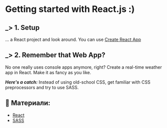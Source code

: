 # Getting started with React.js :)  

## _> 1. Setup
... a React project and look around. You can use [Create React App](https://github.com/facebook/create-react-app)

## _> 2. Remember that Web App?
No one really uses console apps anymore, right? Create a real-time weather app in React. Make it as fancy as you like.

***Here's a catch:*** Instead of using old-school CSS, get familiar with CSS preprocessors and try to use SASS.

## 🔖 Материали: 
- [React](https://reactjs.org/)
- [SASS](https://sass-lang.com/)
